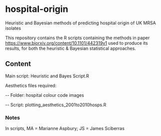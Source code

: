 # hospital-origin
Heuristic and Bayesian methods of predicting hospital origin of UK MRSA isolates

This repository contains the R scripts containing the methods in paper https://www.biorxiv.org/content/10.1101/442319v1 used to produce its results, for both the heuristic & Bayesian statistical approaches.

## Content
Main script: Heuristic and Bayes Script.R

Aesthetics files required:

-- Folder: hospital colour code images

-- Script: plotting_aesthetics_2001to2010hosps.R

### Notes
In scripts, MA = Marianne Aspbury; JS = James Sciberras
